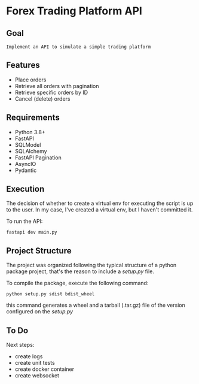 # Forex Trading Platform API

## Goal
    
    Implement an API to simulate a simple trading platform

## Features

- Place orders
- Retrieve all orders with pagination
- Retrieve specific orders by ID
- Cancel (delete) orders

## Requirements

- Python 3.8+
- FastAPI
- SQLModel
- SQLAlchemy
- FastAPI Pagination
- AsyncIO
- Pydantic


## Execution

The decision of whether to create a virtual env for executing the script is up to the user. In my case, I've created a virtual env, but I haven't committed it.

To run the API:

    fastapi dev main.py


## Project Structure

The project was organized following the typical structure of a python package project, that's the reason to include a *setup.py* file.

To compile the package, execute the following command:

    python setup.py sdist bdist_wheel

this command generates a wheel and a tarball (.tar.gz) file of the version configured on the *setup.py*

## To Do

Next steps:

- create logs
- create unit tests
- create docker container
- create websocket